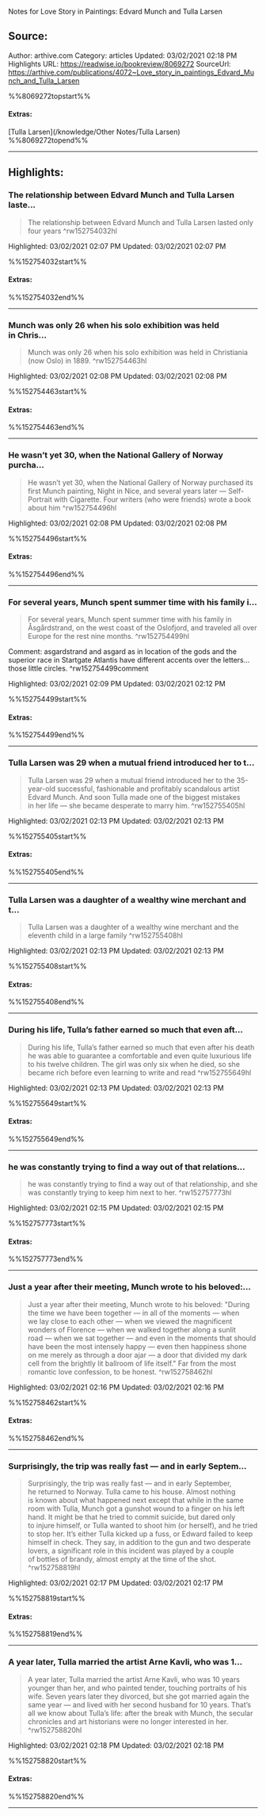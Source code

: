 Notes for Love Story in Paintings: Edvard Munch and Tulla Larsen

## Source:
Author: arthive.com
Category: articles
Updated: 03/02/2021 02:18 PM
Highlights URL: https://readwise.io/bookreview/8069272
SourceUrl: https://arthive.com/publications/4072~Love_story_in_paintings_Edvard_Munch_and_Tulla_Larsen

%%8069272topstart%%
#### Extras:
[Tulla Larsen](/knowledge/Other Notes/Tulla Larsen)
%%8069272topend%%
 
-----
 ## Highlights:

### The relationship between Edvard Munch and Tulla Larsen laste...
>The relationship between Edvard Munch and Tulla Larsen lasted only four years ^rw152754032hl


Highlighted: 03/02/2021 02:07 PM
Updated: 03/02/2021 02:07 PM

%%152754032start%%
#### Extras:

%%152754032end%%

------

### Munch was only 26 when his solo exhibition was held in Chris...
>Munch was only 26 when his solo exhibition was held in Christiania (now Oslo) in 1889. ^rw152754463hl


Highlighted: 03/02/2021 02:08 PM
Updated: 03/02/2021 02:08 PM

%%152754463start%%
#### Extras:

%%152754463end%%

------

### He wasn’t yet 30, when the National Gallery of Norway purcha...
>He wasn’t yet 30, when the National Gallery of Norway purchased its first Munch painting, Night in Nice, and several years later — Self-Portrait with Cigarette. Four writers (who were friends) wrote a book about him ^rw152754496hl


Highlighted: 03/02/2021 02:08 PM
Updated: 03/02/2021 02:08 PM

%%152754496start%%
#### Extras:

%%152754496end%%

------

### For several years, Munch spent summer time with his family i...
>For several years, Munch spent summer time with his family in Åsgårdstrand, on the west coast of the Oslofjord, and traveled all over Europe for the rest nine months. ^rw152754499hl

Comment: asgardstrand and asgard as in location of the gods and the superior race in Startgate Atlantis have different accents over the letters... those little circles. ^rw152754499comment

Highlighted: 03/02/2021 02:09 PM
Updated: 03/02/2021 02:12 PM

%%152754499start%%
#### Extras:

%%152754499end%%

------

### Tulla Larsen was 29 when a mutual friend introduced her to t...
>Tulla Larsen was 29 when a mutual friend introduced her to the 35-year-old successful, fashionable and profitably scandalous artist Edvard Munch. And soon Tulla made one of the biggest mistakes in her life — she became desperate to marry him. ^rw152755405hl


Highlighted: 03/02/2021 02:13 PM
Updated: 03/02/2021 02:13 PM

%%152755405start%%
#### Extras:

%%152755405end%%

------

### Tulla Larsen was a daughter of a wealthy wine merchant and t...
>Tulla Larsen was a daughter of a wealthy wine merchant and the eleventh child in a large family ^rw152755408hl


Highlighted: 03/02/2021 02:13 PM
Updated: 03/02/2021 02:13 PM

%%152755408start%%
#### Extras:

%%152755408end%%

------

### During his life, Tulla’s father earned so much that even aft...
>During his life, Tulla’s father earned so much that even after his death he was able to guarantee a comfortable and even quite luxurious life to his twelve children. The girl was only six when he died, so she became rich before even learning to write and read ^rw152755649hl


Highlighted: 03/02/2021 02:13 PM
Updated: 03/02/2021 02:13 PM

%%152755649start%%
#### Extras:

%%152755649end%%

------

### he was constantly trying to find a way out of that relations...
>he was constantly trying to find a way out of that relationship, and she was constantly trying to keep him next to her. ^rw152757773hl


Highlighted: 03/02/2021 02:15 PM
Updated: 03/02/2021 02:15 PM

%%152757773start%%
#### Extras:

%%152757773end%%

------

### Just a year after their meeting, Munch wrote to his beloved:...
>Just a year after their meeting, Munch wrote to his beloved: &quot;During the time we have been together — in all of the moments — when we lay close to each other — when we viewed the magnificent wonders of Florence — when we walked together along a sunlit road — when we sat together — and even in the moments that should have been the most intensely happy — even then happiness shone on me merely as through a door ajar — a door that divided my dark cell from the brightly lit ballroom of life itself.&quot; Far from the most romantic love confession, to be honest. ^rw152758462hl


Highlighted: 03/02/2021 02:16 PM
Updated: 03/02/2021 02:16 PM

%%152758462start%%
#### Extras:

%%152758462end%%

------

### Surprisingly, the trip was really fast — and in early Septem...
>Surprisingly, the trip was really fast — and in early September, he returned to Norway. Tulla came to his house. Almost nothing is known about what happened next except that while in the same room with Tulla, Munch got a gunshot wound to a finger on his left hand. It might be that he tried to commit suicide, but dared only to injure himself, or Tulla wanted to shoot him (or herself), and he tried to stop her. It’s either Tulla kicked up a fuss, or Edward failed to keep himself in check. They say, in addition to the gun and two desperate lovers, a significant role in this incident was played by a couple of bottles of brandy, almost empty at the time of the shot. ^rw152758819hl


Highlighted: 03/02/2021 02:17 PM
Updated: 03/02/2021 02:17 PM

%%152758819start%%
#### Extras:

%%152758819end%%

------

### A year later, Tulla married the artist Arne Kavli, who was 1...
>A year later, Tulla married the artist Arne Kavli, who was 10 years younger than her, and who painted tender, touching portraits of his wife. Seven years later they divorced, but she got married again the same year — and lived with her second husband for 10 years. That’s all we know about Tulla’s life: after the break with Munch, the secular chronicles and art historians were no longer interested in her. ^rw152758820hl


Highlighted: 03/02/2021 02:18 PM
Updated: 03/02/2021 02:18 PM

%%152758820start%%
#### Extras:

%%152758820end%%

------

